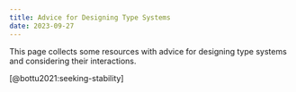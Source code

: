 ```yaml
---
title: Advice for Designing Type Systems
date: 2023-09-27
---
```


This page collects some resources with advice for designing type systems and considering their interactions.

[@bottu2021:seeking-stability]